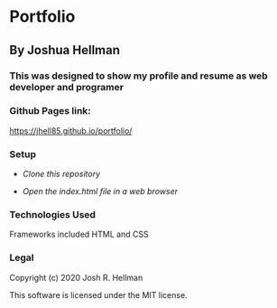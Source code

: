 # Portfolio

## By Joshua Hellman

### This was designed to show my profile and resume as web developer and programer

### Github Pages link:

https://jhell85.github.io/portfolio/

### Setup

- _Clone this repository_

- _Open the index.html file in a web browser_

### Technologies Used

Frameworks included HTML and CSS

### Legal

Copyright (c) 2020 Josh R. Hellman

This software is licensed under the MIT license.
